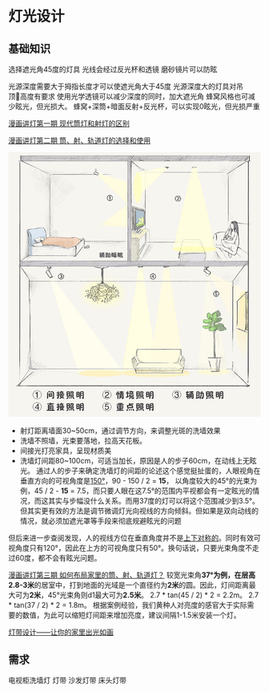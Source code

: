 # 灯光设计

## 基础知识

选择遮光角45度的灯具
光线会经过反光杯和透镜
磨砂镜片可以防眩

光源深度需要大于拇指长度才可以使遮光角大于45度
光源深度大的灯具对吊顶高度有要求
使用光学透镜可以减少深度的同时，加大遮光角
蜂窝风格也可减少眩光，但光损大。
蜂窝+深筒+暗面反射+反光杯，可以实现0眩光，但光损严重

[漫画讲灯第一期 现代筒灯和射灯的区别](http://www.yidoutang.com/guide-12513.html)

[漫画讲灯第⼆期 筒、射、轨道灯的选择和使⽤](http://www.yidoutang.com/guide-13423.html)

![室内光线的种类](./light-types.jpg)

- 射灯距离墙面30~50cm，通过调节方向，来调整光斑的洗墙效果
- 洗墙不照墙，光束要落地，拉高天花板。
- 间接光打亮家具，呈现材质美
- 洗墙灯间距80~100cm，可适当加长，原因是人的步子60cm，在动线上无眩光。
通过人的步子来确定洗墙灯的间距的论述这个感觉挺扯蛋的，人眼视角在垂直方向的可视角度是[150°](https://en.wikipedia.org/wiki/Field_of_view#cite_ref-Traquair_5-0)，90 - 150 / 2 = **15**，
以角度较大的45°的光束为例，45 / 2 - **15** = 7.5，而只要人眼在这7.5°的范围内平视都会有一定眩光的情况，而这其实与步幅没什么关系。而用37度的灯可以将这个范围减少到3.5°。
但其实更有效的方法是调节微调灯光向视线的方向倾斜。但如果是双向动线的情况，就必须加遮光罩等手段来彻底规避眩光的问题

但后来进一步查阅发现，人的视线方位在垂直角度并不是[上下对称的][1]。同时有效可视角度只有120°，因此在上方的可视角度只有50°。换句话说，只要光束角度不走过60度，都不会有眩光问题。

[漫画讲灯第三期 如何布局家里的筒、射、轨道灯？](http://www.yidoutang.com/guide-12652.html)
较宽光束角**37°**为例，在层高**2.8-3米**的居室中，打到地面的光域是一个直径约为**2米**的圆。因此，灯间距离最大可为**2米**，45°光束角则d1最大可为**2.5米**。
2.7 * tan(45 / 2) * 2 = 2.2m。
2.7 * tan(37 / 2) * 2 = 1.8m。
根据案例经验，我们黄种人对亮度的感官大于实际需要的数值，为此可以缩短灯间距来增加亮度，建议间隔1-1.5米安装一个灯。


[灯带设计——让你的家里出光如画](http://www.yidoutang.com/guide-55232.html)


## 需求
电视柜洗墙灯
灯带
沙发灯带
床头灯带

[1]: https://www.epd.gov.hk/eia/register/report/eiareport/eia_2522017/EIA/html/Appendix/Appendix%2011.1.pdf
[2]: https://zhuanlan.zhihu.com/p/85688897 "橱柜灯安装"